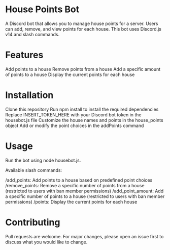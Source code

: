 # House Points Bot
A Discord bot that allows you to manage house points for a server. Users can add, remove, and view points for each house. This bot uses Discord.js v14 and slash commands.

# Features
Add points to a house
Remove points from a house
Add a specific amount of points to a house
Display the current points for each house
# Installation
Clone this repository
Run npm install to install the required dependencies
Replace INSERT_TOKEN_HERE with your Discord bot token in the housebot.js file
Customize the house names and points in the house_points object
Add or modify the point choices in the addPoints command
# Usage
Run the bot using node housebot.js.

Available slash commands:

/add_points: Add points to a house based on predefined point choices
/remove_points: Remove a specific number of points from a house (restricted to users with ban member permissions)
/add_point_amount: Add a specific number of points to a house (restricted to users with ban member permissions)
/points: Display the current points for each house
# Contributing
Pull requests are welcome. For major changes, please open an issue first to discuss what you would like to change.

